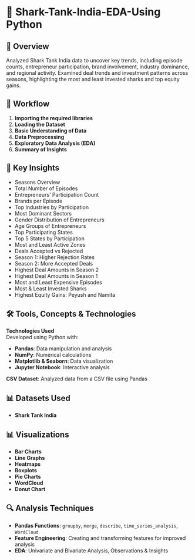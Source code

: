 # 🦈 Shark-Tank-India-EDA-Using Python

## 📄 Overview
Analyzed Shark Tank India data to uncover key trends, including episode counts, entrepreneur participation, brand involvement, industry dominance, and regional activity. Examined deal trends and investment patterns across seasons, highlighting the most and least invested sharks and top equity gains.

## 🔄 Workflow
1. **Importing the required libraries**
2. **Loading the Dataset**
3. **Basic Understanding of Data**
4. **Data Preprocessing**
5. **Exploratory Data Analysis (EDA)**
6. **Summary of Insights**

## 🔑 Key Insights
- Seasons Overview
- Total Number of Episodes
- Entrepreneurs' Participation Count
- Brands per Episode
- Top Industries by Participation
- Most Dominant Sectors
- Gender Distribution of Entrepreneurs
- Age Groups of Entrepreneurs
- Top Participating States
- Top 5 States by Participation
- Most and Least Active Zones
- Deals Accepted vs Rejected
- Season 1: Higher Rejection Rates
- Season 2: More Accepted Deals
- Highest Deal Amounts in Season 2
- Highest Deal Amounts in Season 1
- Most and Least Expensive Episodes
- Most & Least Invested Sharks
- Highest Equity Gains: Peyush and Namita

## 🛠️ Tools, Concepts & Technologies
**Technologies Used**  
Developed using Python with:
- **Pandas**: Data manipulation and analysis
- **NumPy**: Numerical calculations
- **Matplotlib & Seaborn**: Data visualization
- **Jupyter Notebook**: Interactive analysis

**CSV Dataset**: Analyzed data from a CSV file using Pandas

## 📊 Datasets Used
- **Shark Tank India**

## 📊 Visualizations
- **Bar Charts**
- **Line Graphs**
- **Heatmaps**
- **Boxplots**
- **Pie Charts**
- **WordCloud**
- **Donut Chart**

## 🔍 Analysis Techniques
- **Pandas Functions**: `groupby`, `merge`, `describe`, `time_series_analysis`, `WordCloud`
- **Feature Engineering**: Creating and transforming features for improved analysis
- **EDA**: Univariate and Bivariate Analysis, Observations & Insights
